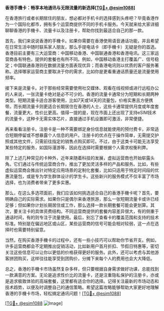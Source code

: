 **香港手機卡：畅享本地通讯与无限流量的新选择[[TG💪+ @esim1088](https://t.me/s/esim1088)]**

在香港旅行或者长期居住的朋友，想必都对手机卡的选择感到头疼吧？毕竟香港作为一个国际化都市，拥有多个运营商提供不同的手机卡服务。今天就来给大家详细聊聊香港的手機卡、流量卡以及注册卡，帮助你找到最适合自己的那一款。

首先，我们来说说香港的手機卡。如果你需要在香港使用语音通话功能，并且希望在日常生活中随时联系家人朋友，那么手提电话卡（即手機卡）无疑是你的首选。香港目前主要有三大运营商：中国移动香港、中国联通香港和香港电讯。这三家运营商各有特色，提供的套餐也有所不同。例如，中国移动香港主打覆盖广、信号稳定；中国联通香港则在数据流量方面表现优异；而香港电讯则以优质的客户服务著称。选择哪家运营商主要取决于你的需求，比如你是更看重通话质量还是流量使用频率。

接下来是流量卡。对于那些经常需要使用社交媒体、观看在线视频或进行远程办公的人来说，一张流量卡绝对是必不可少的。香港的流量卡通常分为短期和长期两种类型。短期流量卡适合游客使用，比如7天或14天的流量包，价格实惠且方便携带。而长期流量卡则更适合长期居住在香港的人士，这些卡通常提供月度或年度套餐，流量更大，性价比更高。值得一提的是，现在市面上还出现了支持eSIM技术的流量卡，这种卡无需实体芯片，直接通过手机设置即可激活，非常便捷。

再来看看注册卡。注册卡是一种不需要绑定身份信息就能使用的预付费卡，非常适合短期停留或不想暴露个人信息的用户。注册卡的优点在于操作简单，无需提交护照或其他文件，只需前往指定的销售点购买即可。不过，由于这类卡可能无法享受某些特定的服务，如国际漫游等，因此在选择时需要根据个人需求权衡利弊。

除了上述几种常见的卡种外，近年来随着科技的发展，虚拟运营商也开始崭露头角。它们通过与传统运营商合作，推出了更加灵活多样的产品和服务。比如，有些虚拟运营商会推出针对特定应用场景的定制化套餐，比如只适用于特定时间段的优惠流量包，或是专为学生群体设计的学生卡。这些新兴的服务模式不仅丰富了市场选择，也为消费者带来了更多实惠。

那么，在这么多选项面前，我们应该如何挑选适合自己的香港手機卡呢？首先，要明确自己的实际需求。如果你只是偶尔来香港旅游，那么一张短期流量卡或许已经足够；但如果你计划长期居住或工作，那么选择一款长期套餐可能会更划算。其次，要关注卡的具体资费结构。不同运营商提供的套餐内容差异很大，有的侧重于通话时间，有的则专注于流量使用。最后，别忘了查看卡的覆盖范围和支持的技术标准。特别是在偏远地区或山区，某些运营商的信号可能会相对较弱，这一点在选择时也需要特别留意。

当然，在购买香港手機卡的过程中，还有一些小技巧可以帮助你节省开支。例如，许多运营商都会不定期推出促销活动，比如新用户首月折扣、节假日特惠等，密切关注这些信息可以让你以更低的价格获得更好的服务。此外，还可以考虑与其他游客拼团购买，这样往往能享受到团购价，分摊下来每个人的费用也会大大降低。

总之，香港的手機卡市场虽然复杂多样，但只要根据自身需求做好功课，总能找到一款满意的方案。无论是追求性价比的流量卡，还是注重隐私保护的注册卡，亦或是追求极致体验的高端套餐，这里都有适合你的选择。记得关注最新的市场动态和技术趋势，以便及时调整自己的通信策略。希望这篇攻略能够帮助大家更好地理解香港的手機卡市场，轻松搞定通讯问题！[[TG💪+ @esim1088](https://t.me/s/esim1088)]

[[TG💪+ @esim1088](https://t.me/s/esim1088) ![Image](https://i.postimg.cc/4NQfJmqS/Snipaste-2025-05-13-00-14-12.png)]